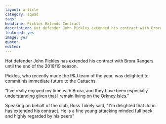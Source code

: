 ```yaml
---
layout: article
category: squad
tags:
headline: Pickles Extends Contract
description: Hot defender John Pickles extended his contract with Brora Rangers until the end of the 2018/19 season.
featured: yes
image: yes
quote:
edited:
---
```

Hot defender John Pickles has extended his contract with Brora Rangers until the end of the 2018/19 season.

Pickles, who recently made the P&J team of the year, was delighted to commit his immediate future to the Cattachs.

"I've really enjoyed my time with Brora, and they have been especially understanding given that I remain living on the Orkney Isles."

Speaking on behalf of the club, Ross Tokely said, "I'm delighted that John has extended his contract. He is a fine young attacking minded full back and highly regarded by his peers"
